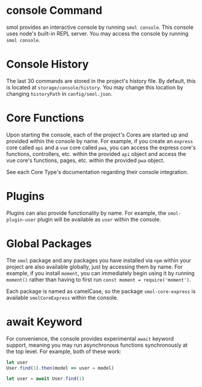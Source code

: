 # console Command

smol provides an interactive console by running `smol console`. This console uses node's built-in REPL server. You may access the console by running `smol console`.

# Console History

The last 30 commands are stored in the project's history file. By default, this is located at `storage/console/history`. You may change this location by changing `historyPath` in `config/smol.json`.

# Core Functions

Upon starting the console, each of the project's Cores are started up and provided within the console by name. For example, if you create an `express` core called `api` and a `vue` core called `pwa`, you can access the express core's functions, controllers, etc. within the provided `api` object and access the vue core's functions, pages, etc. within the provided `pwa` object.

See each Core Type's documentation regarding their console integration.

# Plugins

Plugins can also provide functionality by name. For example, the `smol-plugin-user` plugin will be available as `user` within the console.

# Global Packages

The `smol` package and any packages you have installed via `npm` within your project are also available globally, just by accessing them by name. For example, if you install `moment`, you can immediately begin using it by running `moment()` rather than having to first run `const moment = require('moment')`.

Each package is named as camelCase, so the package `smol-core-express` is available `smolCoreExpress` within the console.

# await Keyword

For convenience, the console provides experimental `await` keyword support, meaning you may run asynchronous functions synchronously at the top level. For example, both of these work:

```js
let user
User.find(1).then(model => user = model)

let user = await User.find(1)
```
